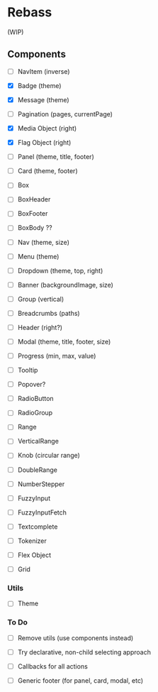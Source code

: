 # Rebass

(WIP)

## Components

- [ ] NavItem (inverse)
- [x] Badge (theme)
- [x] Message (theme)
- [ ] Pagination (pages, currentPage)

- [x] Media Object (right)
- [x] Flag Object (right)
- [ ] Panel (theme, title, footer)
- [ ] Card (theme, footer)

- [ ] Box
- [ ] BoxHeader
- [ ] BoxFooter
- [ ] BoxBody ??

- [ ] Nav (theme, size)
- [ ] Menu (theme)
- [ ] Dropdown (theme, top, right)
- [ ] Banner (backgroundImage, size)

- [ ] Group (vertical)
- [ ] Breadcrumbs (paths)
- [ ] Header (right?)
- [ ] Modal (theme, title, footer, size)

- [ ] Progress (min, max, value)
- [ ] Tooltip
- [ ] Popover?
- [ ] RadioButton

- [ ] RadioGroup
- [ ] Range
- [ ] VerticalRange
- [ ] Knob (circular range)

- [ ] DoubleRange
- [ ] NumberStepper
- [ ] FuzzyInput
- [ ] FuzzyInputFetch
- [ ] Textcomplete
- [ ] Tokenizer

- [ ] Flex Object
- [ ] Grid


### Utils

- [ ] Theme


### To Do

- [ ] Remove utils (use components instead)
- [ ] Try declarative, non-child selecting approach
- [ ] Callbacks for all actions
- [ ] Generic footer (for panel, card, modal, etc)

